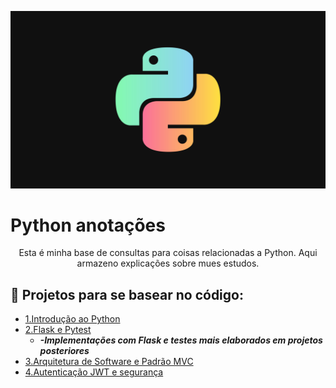 <p align="center">
    <img src="python-logo.jpg" alt="logo python"/>
</p> 

# Python anotações


<p align="center">
Esta é minha base de consultas para coisas relacionadas a Python. Aqui armazeno explicações sobre mues estudos.
</p>

## 🚀 Projetos para se basear no código:
- [1.Introdução ao Python](https://github.com/artfrc/Introducao-Python)
- [2.Flask e Pytest](https://github.com/artfrc/Flask-e-Pytest)
    *  ***-Implementações com Flask e testes mais elaborados em projetos posteriores*** 
- [3.Arquitetura de Software e Padrão MVC](https://github.com/artfrc/Arq-Software-e-padrao-mvc/tree/main/Sistema%20adocao%20de%20pets)
- [4.Autenticação JWT e segurança](https://github.com/artfrc/Seguranca)